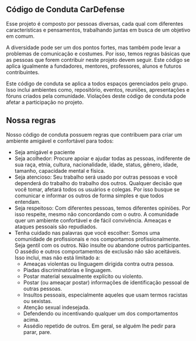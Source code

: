 ## Código de Conduta CarDefense

Esse projeto é composto por pessoas diversas, cada qual com diferentes características e pensamentos, trabalhando juntas em busca de um objetivo em comum.

A diversidade pode ser um dos pontos fortes, mas também pode levar a problemas de comunicação e costumes. Por isso, temos regras básicas que as pessoas que forem contribuir neste projeto devem seguir. Este código se aplica igualmente a fundadores, mentores, professores, alunos e futuros contribuintes.

Este código de conduta se aplica a todos espaços gerenciados pelo grupo. Isso inclui ambientes como, repositório, eventos, reuniões, apresentações e fóruns criados pela comunidade. Violações deste código de conduta pode afetar a participação no projeto.

## Nossa regras

Nosso código de conduta possuem regras que contribuem para criar um ambiente amigável e confortável para todos:


* Seja amigável e paciente
* Seja acolhedor: Procure apoiar e ajudar todas as pessoas, indiferente de sua raça, etnia, cultura, nacionalidade, idade, status, gênero, idade, tamanho, capacidade mental e física.
* Seja atencioso: Seu trabalho será usado por outras pessoas e você dependerá do trabalho do trabalho dos outros. Qualquer decisão que você tomar, afetará todos os usuários e colegas. Por isso busque se comunicar e informar os outros de forma simples e que todos entendam.
* Seja respeitoso: Com diferentes pessoas, temos diferentes opiniões. Por isso respeite, mesmo não concordando com o outro. A comunidade quer um ambiente confortável e de fácil convivência. Ameaças e ataques pessoais são repudiados.
* Tenha cuidado nas palavras que você escolher: Somos uma comunidade de profissionais e nos comportamos profissionalmente. Seja gentil com os outros. Não insulte ou abandone outros participantes. O assédio e outros comportamentos de exclusão não são aceitáveis. Isso inclui, mas não está limitado a:
  * Ameaças violentas ou linguagem dirigida contra outra pessoa.
  * Piadas discriminatórias e linguagem.
  * Postar material sexualmente explícito ou violento.
  * Postar (ou ameaçar postar) informações de identificação pessoal de outras pessoas.
  * Insultos pessoais, especialmente aqueles que usam termos racistas ou sexistas.
  * Atenção sexual indesejada.
  * Defendendo ou incentivando qualquer um dos comportamentos acima.
  * Assédio repetido de outros. Em geral, se alguém lhe pedir para parar, pare.
